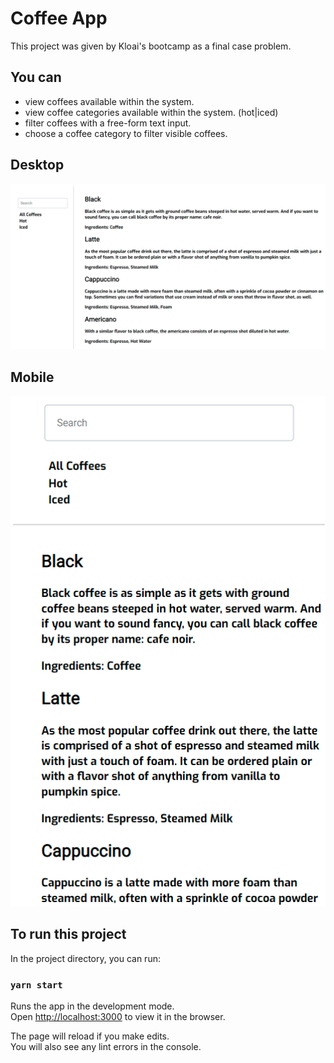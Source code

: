 # Coffee App

This project was given by Kloai's bootcamp as a final case problem.

## You can

- view coffees available within the system.
- view coffee categories available within the system. (hot|iced)
- filter coffees with a free-form text input.
- choose a coffee category to filter visible coffees.

## Desktop

![desktop image of application](./caffee_desktop.PNG)

## Mobile

![mobile image of application](./caffee_mobile.PNG)

## To run this project

In the project directory, you can run:

### `yarn start`

Runs the app in the development mode.\
Open [http://localhost:3000](http://localhost:3000) to view it in the browser.

The page will reload if you make edits.\
You will also see any lint errors in the console.
